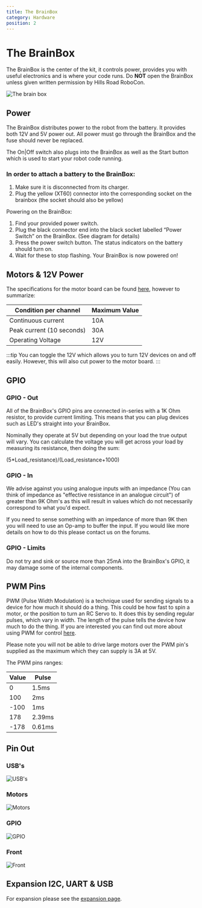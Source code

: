 ```yaml
---
title: The BrainBox
category: Hardware
position: 2
---
```

# The BrainBox

The BrainBox is the center of the kit, it controls power, provides you with useful electronics and is where your code runs. Do **NOT** open the BrainBox unless given written permission by Hills Road RoboCon.



![The brain box](/images/brainbox.jpg)

## Power

The BrainBox distributes power to the robot from the battery. It provides both 12V and 5V power out. All power must go through the BrainBox and the fuse should never be replaced.

The On|Off switch also plugs into the BrainBox as well as the Start button which is used to start your robot code running.

<!--StartFragment-->

### **In order to attach a battery to the BrainBox:** 

1. Make sure it is disconnected from its charger. 
2. Plug the yellow (XT60) connector into the corresponding socket on the brainbox (the socket should also be yellow) 

Powering on the BrainBox: 

1. Find your provided power switch. 
2. Plug the black connector end into the black socket labelled “Power Switch” on the BrainBox. (See diagram for details) 
3. Press the power switch button. The status indicators on the battery should turn on. 
4. Wait for these to stop flashing. Your BrainBox is now powered on!

<!--EndFragment-->



## Motors & 12V Power

The specifications for the motor board can be found [here](/CytronBoardDocs.pdf), however to summarize:

| Condition per channel     | Maximum Value |
| ------------------------- | ------------- |
| Continuous current        | 10A           |
| Peak current (10 seconds) | 30A           |
| Operating Voltage         | 12V           |

:::tip
You can toggle the 12V which allows you to turn 12V devices on and off easily. However, this will also cut power to the motor board.
:::

## GPIO

### GPIO - Out

All of the BrainBox's GPIO pins are connected in-series with a 1K Ohm resistor, to provide current limiting. This means that you can plug devices such as LED's straight into your BrainBox.

Nominally they operate at 5V but depending on your load the true output will vary. You can calculate the voltage you will get across your load by measuring its resistance, then doing the sum:

(5*Load_resistance)/(Load_resistance+1000)   

### GPIO - In

We advise against you using analogue inputs with an impedance (You can think of impedance as "effective resistance in an analogue circuit") of greater than 9K Ohm's as this will result in values which do not necessarily correspond to what you'd expect. 

If you need to sense something with an impedance of more than 9K then you will need to use an Op-amp to buffer the input. If you would like more details on how to do this please contact us on the forums. 

### GPIO - Limits

Do not try and sink or source more than 25mA into the BrainBox's GPIO, it may damage some of the internal components.

## PWM Pins

PWM (Pulse Width Modulation) is a technique used for sending signals to a device for how much it should do a thing. This could be how fast to spin a motor, or the position to turn an RC Servo to. It does this by sending regular pulses, which vary in width. The length of the pulse tells the device how much to do the thing.  If you are interested you can find out more about using PWM for control [here](http://smartmicrocontroller.com/how-to-control-a-servo-using-pulse-width-modulation-pwm/).

Please note you will not be able to drive large motors over the PWM pin's supplied as the maximum which they can supply is 3A at 5V.

The PWM pins ranges:

| Value | Pulse  |
| ----- | ------ |
| 0     | 1.5ms  |
| 100   | 2ms    |
| \-100 | 1ms    |
| 178   | 2.39ms |
| \-178 | 0.61ms |

## Pin Out

### USB's

![USB's](/images/brainboxdocsusb.png)

### Motors

![Motors](/images/brainboxdocsmotors.png)

### GPIO

![GPIO](/images/brainboxdocsgpio.png)

### Front

![Front](/images/brainboxdocfront.png)

## Expansion I2C, UART & USB

For expansion please see the [expansion page](/docs/expanding-functionality.html).